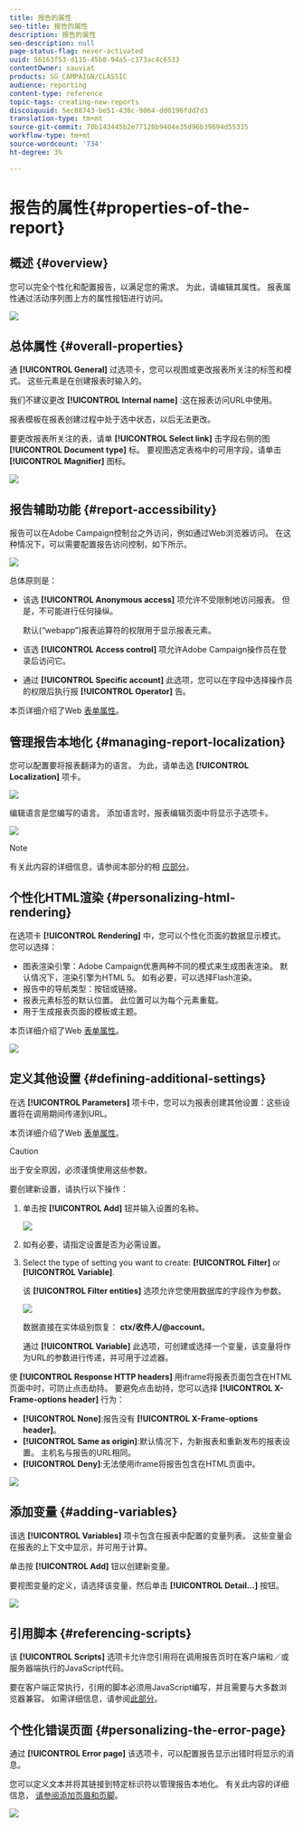 ```yaml
---
title: 报告的属性
seo-title: 报告的属性
description: 报告的属性
seo-description: null
page-status-flag: never-activated
uuid: 56163f53-d115-45b8-94a5-c173ac4c6533
contentOwner: sauviat
products: SG_CAMPAIGN/CLASSIC
audience: reporting
content-type: reference
topic-tags: creating-new-reports
discoiquuid: 5ec88743-be51-438c-9064-dd0196fdd7d3
translation-type: tm+mt
source-git-commit: 70b143445b2e77128b9404e35d96b39694d55335
workflow-type: tm+mt
source-wordcount: '734'
ht-degree: 3%

---
```



# 报告的属性{#properties-of-the-report}

## 概述 {#overview}

您可以完全个性化和配置报告，以满足您的需求。 为此，请编辑其属性。 报表属性通过活动序列图上方的属性按钮进行访问。

![](assets/s_ncs_advuser_report_properties_01.png)

## 总体属性 {#overall-properties}

通 **[!UICONTROL General]** 过选项卡，您可以视图或更改报表所关注的标签和模式。 这些元素是在创建报表时输入的。

我们不建议更改 **[!UICONTROL Internal name]** :这在报表访问URL中使用。

报表模板在报表创建过程中处于选中状态，以后无法更改。

要更改报表所关注的表，请单 **[!UICONTROL Select link]** 击字段右侧的图 **[!UICONTROL Document type]** 标。 要视图选定表格中的可用字段，请单击 **[!UICONTROL Magnifier]** 图标。

![](assets/s_ncs_advuser_report_properties_02.png)

## 报告辅助功能 {#report-accessibility}

报告可以在Adobe Campaign控制台之外访问，例如通过Web浏览器访问。 在这种情况下，可以需要配置报告访问控制，如下所示。

![](assets/s_ncs_advuser_report_properties_02b.png)

总体原则是：

* 该选 **[!UICONTROL Anonymous access]** 项允许不受限制地访问报表。 但是，不可能进行任何操纵。

   默认(“webapp”)报表运算符的权限用于显示报表元素。

* 该选 **[!UICONTROL Access control]** 项允许Adobe Campaign操作员在登录后访问它。
* 通过 **[!UICONTROL Specific account]** 此选项，您可以在字段中选择操作员的权限后执行报 **[!UICONTROL Operator]** 告。

本页详细介绍了Web [表单属性](../../web/using/about-web-forms.md)。

## 管理报告本地化 {#managing-report-localization}

您可以配置要将报表翻译为的语言。 为此，请单击选 **[!UICONTROL Localization]** 项卡。

![](assets/s_ncs_advuser_report_properties_06.png)

编辑语言是您编写的语言。 添加语言时，报表编辑页面中将显示子选项卡。

![](assets/s_ncs_advuser_report_properties_05a.png)

>[!NOTE]
>
>有关此内容的详细信息，请参阅本部分的相 [应部分](../../web/using/translating-a-web-form.md)。

## 个性化HTML渲染 {#personalizing-html-rendering}

在选项卡 **[!UICONTROL Rendering]** 中，您可以个性化页面的数据显示模式。 您可以选择：

* 图表渲染引擎：Adobe Campaign优惠两种不同的模式来生成图表渲染。 默认情况下，渲染引擎为HTML 5。 如有必要，可以选择Flash渲染。
* 报告中的导航类型：按钮或链接。
* 报表元素标签的默认位置。 此位置可以为每个元素重载。
* 用于生成报表页面的模板或主题。

本页详细介绍了Web [表单属性](../../web/using/about-web-forms.md)。

![](assets/s_ncs_advuser_report_properties_08.png)

## 定义其他设置 {#defining-additional-settings}

在选 **[!UICONTROL Parameters]** 项卡中，您可以为报表创建其他设置：这些设置将在调用期间传递到URL。

本页详细介绍了Web [表单属性](../../web/using/about-web-forms.md)。

>[!CAUTION]
>
>出于安全原因，必须谨慎使用这些参数。

要创建新设置，请执行以下操作：

1. 单击按 **[!UICONTROL Add]** 钮并输入设置的名称。

   ![](assets/s_ncs_advuser_report_properties_09a.png)

1. 如有必要，请指定设置是否为必需设置。
1. Select the type of setting you want to create: **[!UICONTROL Filter]** or **[!UICONTROL Variable]**.

   该 **[!UICONTROL Filter entities]** 选项允许您使用数据库的字段作为参数。

   ![](assets/s_ncs_advuser_report_properties_09b.png)

   数据直接在实体级别恢复： **ctx/收件人/@account**。

   通过 **[!UICONTROL Variable]** 此选项，可创建或选择一个变量，该变量将作为URL的参数进行传递，并可用于过滤器。

使 **[!UICONTROL Response HTTP headers]** 用iframe将报表页面包含在HTML页面中时，可防止点击劫持。 要避免点击劫持，您可以选择 **[!UICONTROL X-Frame-options header]** 行为：

* **[!UICONTROL None]**:报告没有 **[!UICONTROL X-Frame-options header]**。
* **[!UICONTROL Same as origin]**:默认情况下，为新报表和重新发布的报表设置。 主机名与报告的URL相同。
* **[!UICONTROL Deny]**:无法使用iframe将报告包含在HTML页面中。

![](assets/s_ncs_advuser_report_properties_09c.png)

## 添加变量 {#adding-variables}

该选 **[!UICONTROL Variables]** 项卡包含在报表中配置的变量列表。 这些变量会在报表的上下文中显示，并可用于计算。

单击按 **[!UICONTROL Add]** 钮以创建新变量。

要视图变量的定义，请选择该变量，然后单击 **[!UICONTROL Detail...]** 按钮。

![](assets/s_ncs_advuser_report_properties_10.png)

## 引用脚本 {#referencing-scripts}

该 **[!UICONTROL Scripts]** 选项卡允许您引用将在调用报告页时在客户端和／或服务器端执行的JavaScript代码。

要在客户端正常执行，引用的脚本必须用JavaScript编写，并且需要与大多数浏览器兼容。 如需详细信息，请参阅[此部分](../../web/using/web-forms-answers.md)。

## 个性化错误页面 {#personalizing-the-error-page}

通过 **[!UICONTROL Error page]** 该选项卡，可以配置报告显示出错时将显示的消息。

您可以定义文本并将其链接到特定标识符以管理报告本地化。 有关此内容的详细信息， [请参阅添加页眉和页脚](../../reporting/using/element-layout.md#adding-a-header-and-a-footer)。

![](assets/s_ncs_advuser_report_properties_11.png)

